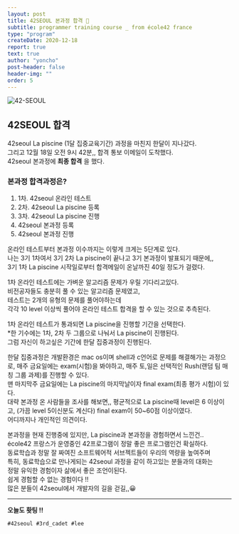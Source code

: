 ```yaml
---
layout: post
title: 42SEOUL 본과정 합격 🎉
subtitle: programmer training course _ from école42 france
type: "program"
createDate: 2020-12-18
report: true
text: true
author: "yoncho"
post-header: false
header-img: ""
order: 5
---
```

![42-SEOUL](https://user-images.githubusercontent.com/44021629/104856396-d4126680-5955-11eb-91b4-e8ba6090ae54.jpg)

## 42SEOUL 합격

42seoul La piscine (1달 집중교육기간) 과정을 마친지 한달이 지나갔다.  
그리고 12월 18일 오전 9시 42분,, 합격 통보 이메일이 도착했다.  
42seoul 본과정에 **최종 합격** 을 했다.

### 본과정 합격과정은?

1. 1차. 42seoul 온라인 테스트                   
2. 2차. 42seoul La piscine 등록               
3. 3차. 42seoul La piscine 진행 
4. 42seoul 본과정 등록
5. 42seoul 본과정 진행   

온라인 테스트부터 본과정 이수까지는 이렇게 크게는 5단계로 있다.   
나는 3기 1차여서 3기 2차 La piscine이 끝나고 3기 본과정이 발표되기 때문에,,   
3기 1차 La piscine 시작일로부터 합격메일이 온날까진 40일 정도가 걸렸다.  

1차 온라인 테스트에는 가벼운 알고리즘 문제가 우릴 기다리고있다.   
비전공자들도 충분히 풀 수 있는 알고리즘 문제였고,   
테스트는 2개의 유형의 문제를 풀어야하는데   
각각 10 level 이상씩 풀어야 온라인 테스트 합격을 할 수 있는 것으로 추측된다.    

1차 온라인 테스트가 통과되면 La piscine을 진행할 기간을 선택한다.  
*한 기수에는 1차, 2차 두 그룹으로 나눠서 La piscine이 진행된다.  
그럼 자신이 하고싶은 기간에 한달 집중과정이 진행된다.

한달 집중과정은 개발환경은 mac os이며 shell과 c언어로 문제를 해결해가는 과정으로, 매주 금요일에는 exam(시험)을 봐야하고, 매주 토,일은 선택적인 Rush(랜덤 팀 매칭 그룹 과제)를 진행할 수 있다.  
맨 마지막주 금요일에는 La piscine의 마지막날이자 final exam(최종 평가 시험)이 있다.  
대략 본과정 온 사람들을 조사를 해보면,, 평균적으로 La piscine때 level은 6 이상이고, (가끔 level 5이신분도 계신다) final exam이 50~60점 이상이였다.  
어디까지나 개인적인 의견이다.

본과정을 현재 진행중에 있지만, La piscine과 본과정을 경험하면서 느낀건..  
école42 프랑스가 운영중인 42프로그램이 정말 좋은 프로그램인건 확실하다.  
동료학습과 정말 잘 짜여진 소프트웨어적 서브젝트들이 우리의 역량을 높여주며   
특히, 동료학습으로 만나게되는 42seoul 과정을 같이 하고있는 분들과의 대화는  
정말 유익한 경험이자 삶에서 좋은 조언이된다.  
쉽게 경험할 수 없는 경험이다 !!  
많은 분들이 42seoul에서 개발자의 길을 걷길,,😀 


<hr>

**오늘도 홧팅 !!**


<code>#42seoul #3rd_cadet #lee</code>
